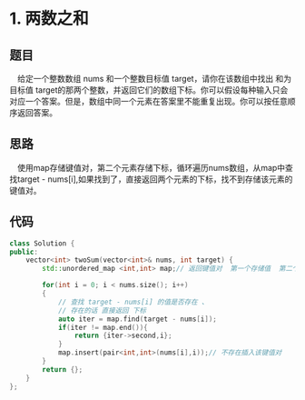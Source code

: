 # 1. 两数之和

## 题目

&emsp;给定一个整数数组 nums 和一个整数目标值 target，请你在该数组中找出 和为目标值 target的那两个整数，并返回它们的数组下标。你可以假设每种输入只会对应一个答案。但是，数组中同一个元素在答案里不能重复出现。你可以按任意顺序返回答案。

## 思路

&emsp;使用map存储键值对，第二个元素存储下标，循环遍历nums数组，从map中查找target - nums[i],如果找到了，直接返回两个元素的下标，找不到存储该元素的键值对。


## 代码

```cpp
class Solution {
public:
    vector<int> twoSum(vector<int>& nums, int target) {
        std::unordered_map <int,int> map;// 返回键值对  第一个存储值  第二个存储下标

        for(int i = 0; i < nums.size(); i++)
        {
            // 查找 target - nums[i] 的值是否存在 、
            // 存在的话 直接返回 下标
            auto iter = map.find(target - nums[i]);
            if(iter != map.end()){
                return {iter->second,i};
            }
            map.insert(pair<int,int>(nums[i],i));// 不存在插入该键值对
        }
        return {};
    }
};

```

